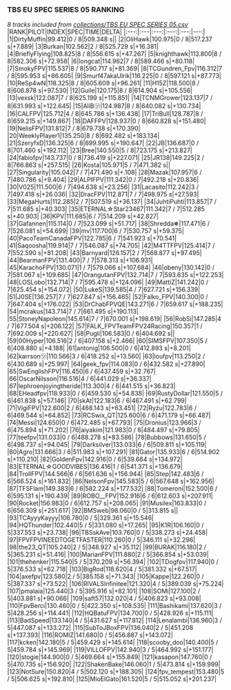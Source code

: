 ### TBS EU SPEC SERIES 05 RANKING
*8 tracks included from [collections/TBS EU SPEC SERIES 05.csv](/collections/TBS%20EU%20SPEC%20SERIES%2005.csv)*
|RANK|PILOT|INDEX|SPEC|TIME|DELTA|
|:---:|:---|:---:|:---:|:---:|---:|
|1|DirtyMuffin|99.412|0 / 8|509.348 s||
|2|OliHawk|100.975|0 / 8|517.237 s|+7.889|
|3|Burkan|102.562|2 / 8|525.729 s|+16.381|
|4|BrieflyFlying|108.825|8 / 8|556.615 s|+47.267|
|5|knighthawk|113.800|8 / 8|582.306 s|+72.958|
|6|longcat|114.962|7 / 8|589.466 s|+80.118|
|7|SmokyFPV|115.537|8 / 8|590.717 s|+81.369|
|8|TCGundren_Fpv|116.312|7 / 8|595.953 s|+86.605|
|9|Smurf47akaUlrik|116.225|0 / 8|597.121 s|+87.773|
|10|ReSp4wN|118.325|8 / 8|605.609 s|+96.261|
|11|H15Z|118.500|8 / 8|606.878 s|+97.530|
|12|Guile|120.175|8 / 8|614.904 s|+105.556|
|13|vexsk|122.087|7 / 8|625.199 s|+115.851|
|14|TCNMGrower|123.137|7 / 8|631.993 s|+122.645|
|15|AliB㋡|124.987|8 / 8|640.082 s|+130.734|
|16|CALFPV|125.712|4 / 8|645.786 s|+136.438|
|17|TriBull|128.787|8 / 8|659.215 s|+149.867|
|18|DAFFPV|128.937|0 / 8|660.828 s|+151.480|
|19|NelisFPV|131.812|7 / 8|679.738 s|+170.390|
|20|WeeklyPlayer1|135.250|8 / 8|692.482 s|+183.134|
|21|SzeryfxD|136.325|6 / 8|699.995 s|+190.647|
|22|JB|136.687|0 / 8|701.460 s|+192.112|
|23|Bree|140.550|5 / 8|723.175 s|+213.827|
|24|fabiofpv|143.737|0 / 8|736.419 s|+227.071|
|25|JR138|149.225|2 / 8|766.863 s|+257.515|
|26|Kosta|105.971|5 / 7|471.382 s||
|27|Singularity|105.042|7 / 7|471.490 s|+.108|
|28|Mazak|107.957|6 / 7|480.786 s|+9.404|
|29|ALPIFPV|111.342|0 / 7|492.218 s|+20.836|
|30|V025|111.500|6 / 7|494.638 s|+23.256|
|31|Lacasito|112.242|3 / 7|497.418 s|+26.036|
|32|DracFPV|112.871|7 / 7|498.975 s|+27.593|
|33|MegaHurts|112.285|2 / 7|507.519 s|+36.137|
|34|JuhtiPuhti|113.857|7 / 7|511.685 s|+40.303|
|35|ETERNAL☆Star23467|111.342|7 / 7|512.285 s|+40.903|
|36|KPV|111.685|6 / 7|514.209 s|+42.827|
|37|Gafannen|115.114|0 / 7|523.099 s|+51.717|
|38|Shredda❅|117.471|6 / 7|526.081 s|+54.699|
|39|mv|117.700|6 / 7|530.757 s|+59.375|
|40|PacoTeamCanadaFPV|122.785|6 / 7|541.923 s|+70.541|
|41|Saqoosha|119.914|7 / 7|546.087 s|+74.705|
|42|M4TTFPV|125.414|7 / 7|552.590 s|+81.208|
|43|Barnyard|126.157|2 / 7|568.877 s|+97.495|
|44|BearmanFPV|131.400|7 / 7|578.313 s|+106.931|
|45|KarachoFPV|130.071|1 / 7|579.066 s|+107.684|
|46|obeny|130.142|0 / 7|581.067 s|+109.685|
|47|OrangutanFPV|132.714|7 / 7|593.635 s|+122.253|
|48|LOSLobo|132.714|7 / 7|595.478 s|+124.096|
|49|MattiZ|141.242|0 / 7|625.454 s|+154.072|
|50|LukeS|139.585|4 / 7|627.721 s|+156.339|
|51|J0SE|136.257|7 / 7|627.847 s|+156.465|
|52|Falko_FPV|140.300|0 / 7|647.404 s|+176.022|
|53|DrChabFPVQE|143.271|6 / 7|659.617 s|+188.235|
|54|mcrakus|143.714|7 / 7|661.495 s|+190.113|
|55|StoneyNapoleon|145.614|7 / 7|670.001 s|+198.619|
|56|RobSi|147.285|4 / 7|677.504 s|+206.122|
|57|FALK_FPVTeamFPV24Racing|150.357|1 / 7|692.009 s|+220.627|
|58|Pugli|106.583|0 / 6|404.692 s||
|59|00Hyper|106.516|2 / 6|407.158 s|+2.466|
|60|SIMSFPV|107.350|5 / 6|408.880 s|+4.188|
|61|antonig|106.500|0 / 6|412.893 s|+8.201|
|62|karrson㋡|110.566|3 / 6|418.252 s|+13.560|
|63|loufpv|113.250|2 / 6|430.689 s|+25.997|
|64|geek_fpv|114.083|0 / 6|432.582 s|+27.890|
|65|SwEnglishFPV|116.450|6 / 6|437.459 s|+32.767|
|66|OscarNilsson|116.516|4 / 6|441.029 s|+36.337|
|67|lephroenjoyingtheride|113.300|4 / 6|441.515 s|+36.823|
|68|EHeadfpv|118.933|0 / 6|459.530 s|+54.838|
|69|RustyDollar|121.550|5 / 6|461.838 s|+57.146|
|70|skAt|122.183|6 / 6|467.491 s|+62.799|
|71|VigiFPV|122.600|2 / 6|468.143 s|+63.451|
|72|Ryżu|122.783|6 / 6|469.544 s|+64.852|
|73|RCSwix_QT|125.600|6 / 6|471.179 s|+66.487|
|74|Messi|124.650|0 / 6|472.485 s|+67.793|
|75|Dronius|123.966|3 / 6|475.894 s|+71.202|
|76|aiyakim|121.983|0 / 6|484.497 s|+79.805|
|77|teefpv|131.033|0 / 6|488.278 s|+83.586|
|78|Bubbows|131.650|5 / 6|498.737 s|+94.045|
|79|Darksilver|133.033|6 / 6|509.811 s|+105.119|
|80|Agro|131.666|3 / 6|511.983 s|+107.291|
|81|Gator|135.933|6 / 6|514.902 s|+110.210|
|82|GoldenFpv|142.916|0 / 6|539.664 s|+134.972|
|83|ETERNAL☆GOODVIBES|136.416|1 / 6|541.371 s|+136.679|
|84|TrollFPV|144.566|6 / 6|561.636 s|+156.944|
|85|Step|142.483|6 / 6|566.524 s|+161.832|
|86|NelsonFpv|145.583|5 / 6|567.648 s|+162.956|
|87|TFSFlam|149.383|6 / 6|582.224 s|+177.532|
|88|Tomeroni|152.500|6 / 6|595.131 s|+190.439|
|89|ROBO__FPV|152.916|6 / 6|612.603 s|+207.911|
|90|Rocket|156.983|0 / 6|612.757 s|+208.065|
|91|Musilex|163.833|0 / 6|656.309 s|+251.617|
|92|BMSweb|98.060|0 / 5|313.815 s||
|93|TCAyyyKayyy|106.780|0 / 5|329.361 s|+15.546|
|94|HQThunder|102.440|5 / 5|331.080 s|+17.265|
|95|K1R|106.160|0 / 5|337.553 s|+23.738|
|96|TBSskAve|103.760|0 / 5|338.273 s|+24.458|
|97|FPVFPVINEEDTOGETFASTER|110.260|0 / 5|346.111 s|+32.296|
|98|the23_QT|105.240|2 / 5|348.927 s|+35.112|
|99|BURAK|116.180|2 / 5|365.231 s|+51.416|
|100|MarianFPV|111.880|2 / 5|366.854 s|+53.039|
|101|thehenker|115.540|5 / 5|370.209 s|+56.394|
|102|TDogfpv|117.940|0 / 5|376.533 s|+62.718|
|103|BigRod|118.620|4 / 5|381.332 s|+67.517|
|104|axefpv|123.580|2 / 5|385.158 s|+71.343|
|105|Kappe|122.260|0 / 5|387.337 s|+73.522|
|106|RIVALSInfinitee|121.320|4 / 5|389.039 s|+75.224|
|107|pmalaia|125.440|3 / 5|395.916 s|+82.101|
|108|SOMi|127.100|2 / 5|403.881 s|+90.066|
|109|saft57|132.020|4 / 5|406.823 s|+93.008|
|110|FpvBerci|130.460|0 / 5|422.350 s|+108.535|
|111|Bashikami|137.620|3 / 5|428.256 s|+114.441|
|112|HQBatuFPV|134.700|0 / 5|428.926 s|+115.111|
|113|BadSpeed|133.140|4 / 5|431.627 s|+117.812|
|114|Lenalambi|136.960|3 / 5|447.087 s|+133.272|
|115|SubToJBoxFPV|136.040|2 / 5|451.208 s|+137.393|
|116|ROMIZ|141.680|0 / 5|456.887 s|+143.072|
|117|kcken|142.180|5 / 5|459.429 s|+145.614|
|118|scooby_doo|140.400|5 / 5|459.784 s|+145.969|
|119|VILLOFPV|142.940|3 / 5|464.992 s|+151.177|
|120|stogie|144.900|0 / 5|469.664 s|+155.849|
|121|kasapon|147.760|0 / 5|470.735 s|+156.920|
|122|ShakenBake|146.060|1 / 5|473.814 s|+159.999|
|123|NotSure|150.820|4 / 5|502.120 s|+188.305|
|124|fpv_tempest|153.480|5 / 5|506.625 s|+192.810|
|125|MioElGato|161.520|5 / 5|515.052 s|+201.237|
